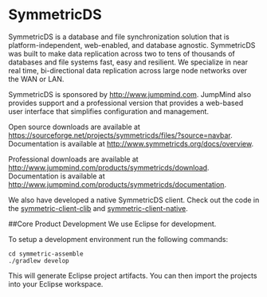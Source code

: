 # SymmetricDS
SymmetricDS is a database and file synchronization solution that is platform-independent, web-enabled, and database agnostic.  SymmetricDS was built to make data replication across two to tens of thousands of databases and file systems fast, easy and resilient.  We specialize in near real time, bi-directional data replication across large node networks over the WAN or LAN.

SymmetricDS is sponsored by http://www.jumpmind.com.  JumpMind also provides support and a professional version that provides a web-based user interface that simplifies configuration and management.

Open source downloads are available at https://sourceforge.net/projects/symmetricds/files/?source=navbar. Documentation is available at http://www.symmetricds.org/docs/overview.

Professional downloads are available at http://www.jumpmind.com/products/symmetricds/download.  Documentation is available at http://www.jumpmind.com/products/symmetricds/documentation.

We also have developed a native SymmetricDS client.  Check out the code in the [symmetric-client-clib](symmetric-client-clib) and [symmetric-client-native](symmetric-client-native).

##Core Product Development
We use Eclipse for development.

To setup a development environment run the following commands:
```
cd symmetric-assemble
./gradlew develop
```

This will generate Eclipse project artifacts.  You can then import the projects into your Eclipse workspace.

